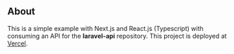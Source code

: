 ## About

This is a simple example with Next.js and React.js (Typescript) with consuming an API for the **laravel-api** repository. This project is deployed at [Vercel](https://next-api-h3qd8oia0-thiagolp90.vercel.app/).

